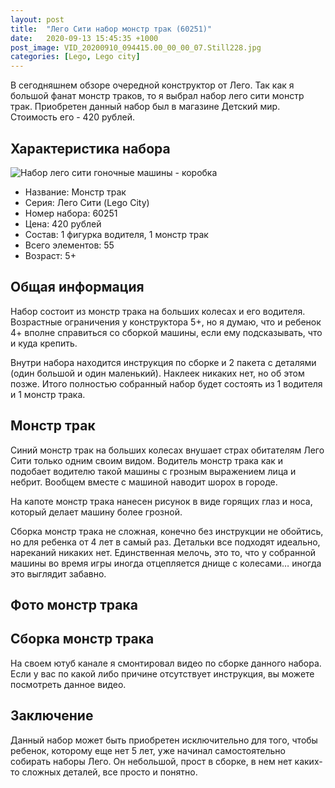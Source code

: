 ```yaml
---
layout: post
title:  "Лего Сити набор монстр трак (60251)"
date:   2020-09-13 15:45:35 +1000
post_image: VID_20200910_094415.00_00_00_07.Still228.jpg
categories: [Lego, Lego city]
---
```


В сегодняшнем обзоре очередной конструктор от Лего. Так как я большой фанат монстр траков, то я выбрал набор лего сити монстр трак. Приобретен данный набор был в магазине Детский мир. Стоимость его - 420 рублей.

## Характеристика набора
![Набор лего сити гоночные машины - коробка](http://127.0.0.1:4000/assets/img/IMG_20200914_114014.jpg)
- Название: Монстр трак
- Серия: Лего Сити (Lego City)
- Номер набора: 60251
- Цена: 420 рублей
- Состав: 1 фигурка водителя, 1 монстр трак
- Всего элементов: 55 
- Возраст: 5+

## Общая информация 

Набор состоит из монстр трака на больших колесах и его водителя. Возрастные ограничения у конструктора 5+, но я думаю, что и ребенок 4+ вполне справиться со сборкой машины, если ему подсказывать, что и куда крепить. 

Внутри набора находится инструкция по сборке и 2 пакета с деталями (один большой и один маленький). Наклеек никаких нет, но об этом позже. Итого полностью собранный набор будет состоять из 1 водителя и 1 монстр трака.

## Монстр трак

Синий монстр трак на больших колесах внушает страх обитателям Лего Сити только одним своим видом. Водитель монстр трака как и подобает водителю такой машины с грозным выражением лица и небрит. Вообщем вместе с машиной наводит шорох в городе. 

На капоте монстр трака нанесен рисунок в виде горящих глаз и носа, который делает машину более грозной. 

Сборка монстр трака не сложная, конечно без инструкции не обойтись, но для ребенка от 4 лет в самый раз. Детальки все подходят идеально, нареканий никаких нет. Единственная мелочь, это то, что у собранной машины во время игры иногда отцепляется днище с колесами… иногда это выглядит забавно.

## Фото монстр трака

## Сборка монстр трака

На своем ютуб канале я смонтировал видео по сборке данного набора. Если у вас по какой либо причине отсутствует инструкция, вы можете посмотреть данное видео.

## Заключение

Данный набор может быть приобретен исключительно для того, чтобы ребенок, которому еще нет 5 лет, уже начинал самостоятельно собирать наборы Лего. Он небольшой, прост в сборке, в нем нет каких-то сложных деталей, все просто и понятно. 
